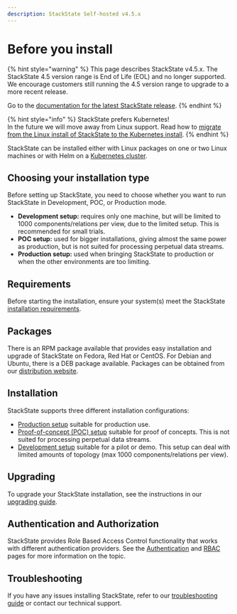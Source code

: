 ```yaml
---
description: StackState Self-hosted v4.5.x
---
```


# Before you install

{% hint style="warning" %}
This page describes StackState v4.5.x.
The StackState 4.5 version range is End of Life (EOL) and no longer supported. We encourage customers still running the 4.5 version range to upgrade to a more recent release.

Go to the [documentation for the latest StackState release](https://docs.stackstate.com/setup/install-stackstate/linux_install/before_you_install).
{% endhint %}

{% hint style="info" %}
StackState prefers Kubernetes!  
In the future we will move away from Linux support. Read how to [migrate from the Linux install of StackState to the Kubernetes install](../kubernetes_install/migrate_from_linux.md).
{% endhint %}

StackState can be installed either with Linux packages on one or two Linux machines or with Helm on a [Kubernetes cluster](../kubernetes_install/).

## Choosing your installation type

Before setting up StackState, you need to choose whether you want to run StackState in Development, POC, or Production mode.

* **Development setup:** requires only one machine, but will be limited to 1000 components/relations per view, due to the limited setup. This is recommended for small trials.
* **POC setup:** used for bigger installations, giving almost the same power as production, but is not suited for processing perpetual data streams.
* **Production setup:** used when bringing StackState to production or when the other environments are too limiting.

## Requirements

Before starting the installation, ensure your system\(s\) meet the StackState [installation requirements](../requirements.md).

## Packages

There is an RPM package available that provides easy installation and upgrade of StackState on Fedora, Red Hat or CentOS. For Debian and Ubuntu, there is a DEB package available. Packages can be obtained from our [distribution website](download.md).

## Installation

StackState supports three different installation configurations:

* [Production setup](production-installation.md) suitable for production use.
* [Proof-of-concept \(POC\) setup](poc-installation.md) suitable for proof of concepts. This is not suited for processing perpetual data streams.
* [Development setup](development-installation.md) suitable for a pilot or demo. This setup can deal with limited amounts of topology \(max 1000 components/relations per view\).

## Upgrading

To upgrade your StackState installation, see the instructions in our [upgrading guide](../../upgrade-stackstate/steps-to-upgrade.md).

## Authentication and Authorization

StackState provides Role Based Access Control functionality that works with different authentication providers. See the [Authentication](../../../configure/security/authentication/authentication_options.md) and [RBAC](../../../configure/security/rbac/role_based_access_control.md) pages for more information on the topic.

## Troubleshooting

If you have any issues installing StackState, refer to our [troubleshooting guide](../troubleshooting.md) or contact our technical support.

